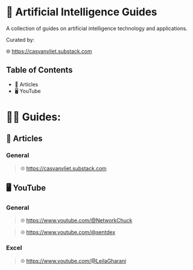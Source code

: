 # 📃 Artificial Intelligence Guides

A collection of guides on artificial intelligence technology and applications.

Curated by:

🌐 https://casvanvliet.substack.com

## Table of Contents

- 📄 Articles
- 🖥️ YouTube
   
# 🧑‍🏫 Guides:
## 📄 Articles

### General
> 🌐 https://casvanvliet.substack.com

## 🖥️ YouTube
### General
> 🌐 https://www.youtube.com/@NetworkChuck

> 🌐 https://www.youtube.com/@sentdex

### Excel
> 🌐 https://www.youtube.com/@LeilaGharani
